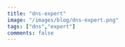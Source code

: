 ```yaml
---
title: "dns-expert"
image: "/images/blog/dns-expert.png"
tags: ["dns","expert"]
comments: false
---
```

